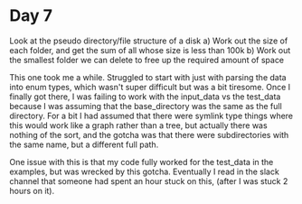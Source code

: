 # Day 7

Look at the pseudo directory/file structure of a disk
a) Work out the size of each folder, and get the sum of all whose size is less
than 100k
b) Work out the smallest folder we can delete to free up the required amount of
space

This one took me a while. Struggled to start with just with parsing the data
into enum types, which wasn't super difficult but was a bit tiresome. Once I
finally got there, I was failing to work with the input_data vs the test_data
because I was assuming that the base_directory was the same as the full
directory. For a bit I had assumed that there were symlink type things where
this would work like a graph rather than a tree, but actually there was nothing
of the sort, and the gotcha was that there were subdirectories with the same
name, but a different full path.

One issue with this is that my code fully worked for the test_data in the
examples, but was wrecked by this gotcha. Eventually I read in the slack channel
that someone had spent an hour stuck on this, (after I was stuck 2 hours on it).
